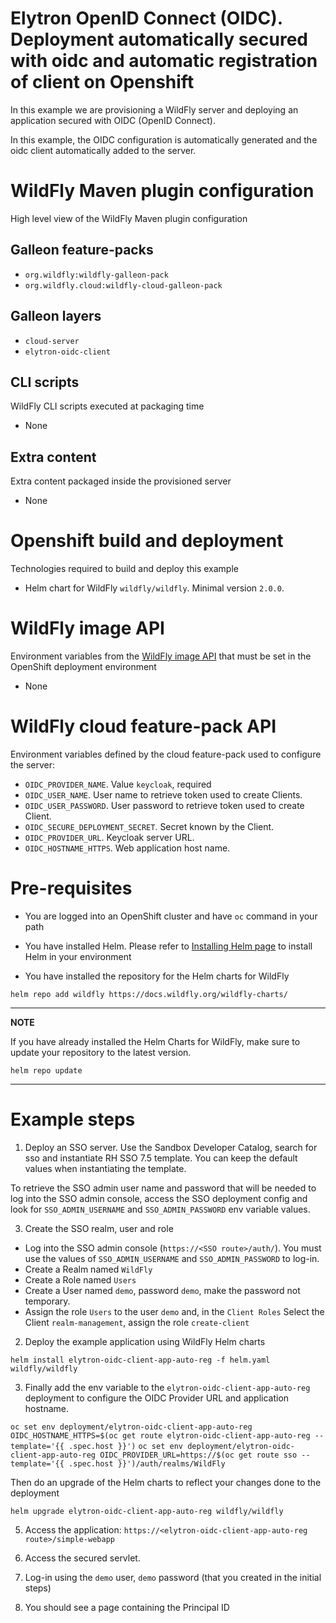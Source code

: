 # Elytron OpenID Connect (OIDC). Deployment automatically secured with oidc and automatic registration of client on Openshift

In this example we are provisioning a WildFly server and deploying an application secured 
with OIDC (OpenID Connect).

In this example, the OIDC configuration is automatically generated and the oidc client automatically added to the server.

# WildFly Maven plugin configuration
High level view of the WildFly Maven plugin configuration

## Galleon feature-packs

* `org.wildfly:wildfly-galleon-pack`
* `org.wildfly.cloud:wildfly-cloud-galleon-pack`

## Galleon layers

* `cloud-server`
* `elytron-oidc-client`

## CLI scripts
WildFly CLI scripts executed at packaging time

* None

## Extra content
Extra content packaged inside the provisioned server

* None

# Openshift build and deployment
Technologies required to build and deploy this example

* Helm chart for WildFly `wildfly/wildfly`. Minimal version `2.0.0`.

# WildFly image API
Environment variables from the [WildFly image API](https://github.com/wildfly/wildfly-cekit-modules/blob/main/jboss/container/wildfly/run/api/module.yaml) that must be set in the OpenShift deployment environment

* None

# WildFly cloud feature-pack API
Environment variables defined by the cloud feature-pack used to configure the server:

* `OIDC_PROVIDER_NAME`. Value `keycloak`, required
* `OIDC_USER_NAME`. User name to retrieve token used to create Clients.
* `OIDC_USER_PASSWORD`. User password to retrieve token used to create Client.
* `OIDC_SECURE_DEPLOYMENT_SECRET`. Secret known by the Client.
* `OIDC_PROVIDER_URL`. Keycloak server URL.
* `OIDC_HOSTNAME_HTTPS`. Web application host name.

# Pre-requisites

* You are logged into an OpenShift cluster and have `oc` command in your path

* You have installed Helm. Please refer to [Installing Helm page](https://helm.sh/docs/intro/install/) to install Helm in your environment

* You have installed the repository for the Helm charts for WildFly

 ```
helm repo add wildfly https://docs.wildfly.org/wildfly-charts/
```
----
**NOTE**

If you have already installed the Helm Charts for WildFly, make sure to update your repository to the latest version.

```
helm repo update
```
----

# Example steps

1. Deploy an SSO server. Use the Sandbox Developer Catalog, search for sso and instantiate RH SSO 7.5 template. You can keep the default values 
when instantiating the template.

To retrieve the SSO admin user name and password that will be needed to log into the SSO admin console, 
access the SSO deployment config and look for `SSO_ADMIN_USERNAME` and `SSO_ADMIN_PASSWORD` env variable values.

3. Create the SSO realm, user and role

  * Log into the SSO admin console (`https://<SSO route>/auth/`). You must use the values of `SSO_ADMIN_USERNAME` and `SSO_ADMIN_PASSWORD` to log-in. 
  * Create a Realm named `WildFly`
  * Create a Role named `Users`
  * Create a User named `demo`, password `demo`, make the password not temporary.
  * Assign the role `Users` to the user `demo` and, in the `Client Roles` Select the Client `realm-management`, assign the role `create-client`

2. Deploy the example application using WildFly Helm charts

```
helm install elytron-oidc-client-app-auto-reg -f helm.yaml wildfly/wildfly
```

3. Finally add the env variable to the `elytron-oidc-client-app-auto-reg` deployment to configure the OIDC Provider URL and application hostname.

`oc set env deployment/elytron-oidc-client-app-auto-reg OIDC_HOSTNAME_HTTPS=$(oc get route elytron-oidc-client-app-auto-reg --template='{{ .spec.host }}')`
`oc set env deployment/elytron-oidc-client-app-auto-reg OIDC_PROVIDER_URL=https://$(oc get route sso --template='{{ .spec.host }}')/auth/realms/WildFly`

Then do an upgrade of the Helm charts to reflect your changes done to the deployment

`helm upgrade elytron-oidc-client-app-auto-reg wildfly/wildfly`

5. Access the application: `https://<elytron-oidc-client-app-auto-reg route>/simple-webapp`

6. Access the secured servlet.

7. Log-in using the `demo` user, `demo` password (that you created in the initial steps)

8. You should see a page containing the Principal ID

